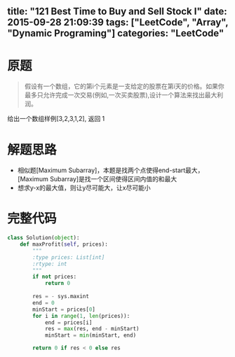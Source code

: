 title: "121 Best Time to Buy and Sell Stock I"
date: 2015-09-28 21:09:39
tags: ["LeetCode", "Array", "Dynamic Programing"]
categories: "LeetCode"
---

# 原题
>假设有一个数组，它的第i个元素是一支给定的股票在第i天的价格。如果你最多只允许完成一次交易(例如,一次买卖股票),设计一个算法来找出最大利润。

给出一个数组样例[3,2,3,1,2], 返回 1 

# 解题思路
* 相似题[Maximum Subarray]，本题是找两个点使得end-start最大，[Maximum Subarray]是找一个区间使得区间内值的和最大
* 想求y-x的最大值，则让y尽可能大，让x尽可能小

# 完整代码
```python
class Solution(object):
    def maxProfit(self, prices):
        """
        :type prices: List[int]
        :rtype: int
        """
        if not prices:
            return 0
        
        res = - sys.maxint
        end = 0
        minStart = prices[0]
        for i in range(1, len(prices)):
            end = prices[i]
            res = max(res, end - minStart)
            minStart = min(minStart, end)

        return 0 if res < 0 else res
```